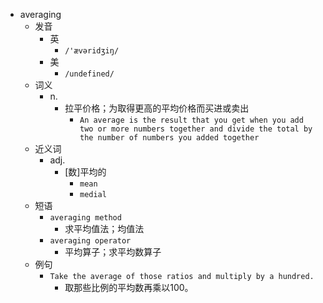 - averaging
  - 发音
    - 英
      - `/'ævəridʒiŋ/`
    - 美
      - `/undefined/`
  - 词义
    - n.
      - 拉平价格；为取得更高的平均价格而买进或卖出
        - `An average is the result that you get when you add two or more numbers together and divide the total by the number of numbers you added together`
  - 近义词
    - adj.
      - [数]平均的
        - `mean`
        - `medial`
  - 短语
    - `averaging method`
      - 求平均值法；均值法 
    - `averaging operator`
      - 平均算子；求平均数算子 
  - 例句
    - `Take the average of those ratios and multiply by a hundred.`
      - 取那些比例的平均数再乘以100。

